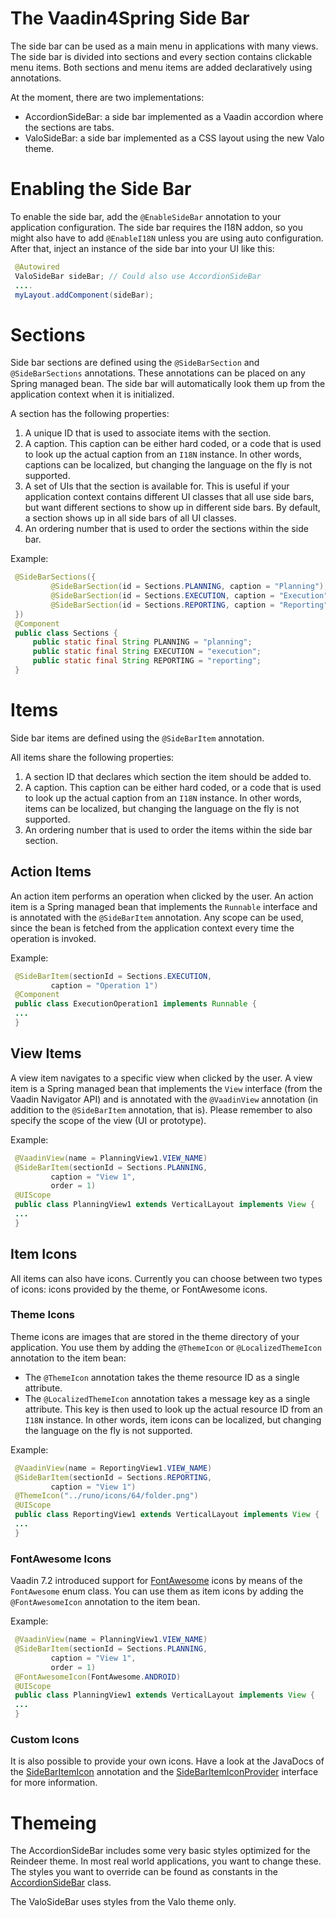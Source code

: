 The Vaadin4Spring Side Bar
==========================

The side bar can be used as a main menu in applications with many views. The side bar is divided into sections and every section contains clickable menu items.
Both sections and menu items are added declaratively using annotations. 

At the moment, there are two implementations: 

* AccordionSideBar: a side bar implemented as a Vaadin accordion where the sections are tabs.
* ValoSideBar: a side bar implemented as a CSS layout using the new Valo theme.

# Enabling the Side Bar

To enable the side bar, add the ```@EnableSideBar``` annotation to your application configuration. The side bar requires the I18N addon, so you
might also have to add ```@EnableI18N``` unless you are using auto configuration.
After that, inject an instance of the side bar into your UI like this:

```java
 @Autowired
 ValoSideBar sideBar; // Could also use AccordionSideBar
 ....
 myLayout.addComponent(sideBar);
```

# Sections

Side bar sections are defined using the ```@SideBarSection```  and ```@SideBarSections``` annotations. These annotations
can be placed on any Spring managed bean. The side bar will automatically look them up from the application context
when it is initialized.

A section has the following properties:

1. A unique ID that is used to associate items with the section.
2. A caption. This caption can be either hard coded, or a code that is used to look up the actual caption from an
   ```I18N``` instance. In other words, captions can be localized, but changing the language on the fly is not supported.
3. A set of UIs that the section is available for. This is useful if your application context contains different UI classes
   that all use side bars, but want different sections to show up in different side bars. By default, a section shows up
   in all side bars of all UI classes.
4. An ordering number that is used to order the sections within the side bar.

Example:

```java
 @SideBarSections({
         @SideBarSection(id = Sections.PLANNING, caption = "Planning"),
         @SideBarSection(id = Sections.EXECUTION, caption = "Execution"),
         @SideBarSection(id = Sections.REPORTING, caption = "Reporting")
 })
 @Component
 public class Sections {
     public static final String PLANNING = "planning";
     public static final String EXECUTION = "execution";
     public static final String REPORTING = "reporting";
 }
```

# Items

Side bar items are defined using the ```@SideBarItem``` annotation.

All items share the following properties:

1. A section ID that declares which section the item should be added to.
2. A caption. This caption can be either hard coded, or a code that is used to look up the actual caption from an
   ```I18N``` instance. In other words, items can be localized, but changing the language on the fly is not supported.
3. An ordering number that is used to order the items within the side bar section.

## Action Items

An action item performs an operation when clicked by the user. An action item is a Spring managed bean that implements
the ```Runnable``` interface and is annotated with the ```@SideBarItem``` annotation. Any scope can be used, since
the bean is fetched from the application context every time the operation is invoked.

Example:

```java
 @SideBarItem(sectionId = Sections.EXECUTION,
         caption = "Operation 1")
 @Component
 public class ExecutionOperation1 implements Runnable {
 ...
 }
```
## View Items

A view item navigates to a specific view when clicked by the user. A view item is a Spring managed bean that implements
the ```View``` interface (from the Vaadin Navigator API) and is annotated with the ```@VaadinView``` annotation (in
addition to the ```@SideBarItem``` annotation, that is). Please remember to also specify the scope of the view
(UI or prototype).

Example:

```java
 @VaadinView(name = PlanningView1.VIEW_NAME)
 @SideBarItem(sectionId = Sections.PLANNING,
         caption = "View 1",
         order = 1)
 @UIScope
 public class PlanningView1 extends VerticalLayout implements View {
 ...
 }
```

## Item Icons

All items can also have icons. Currently you can choose between two types of icons: icons provided by the theme,
or FontAwesome icons.

### Theme Icons

Theme icons are images that are stored in the theme directory of your application. You use them by adding the
```@ThemeIcon``` or ```@LocalizedThemeIcon``` annotation to the item bean:

* The ```@ThemeIcon``` annotation takes the theme resource ID as a single attribute.
* The ```@LocalizedThemeIcon``` annotation takes a message key as a single attribute. This key is then used to look up
  the actual resource ID from an ```I18N``` instance.  In other words, item icons can be localized, but changing the 
  language on the fly is not supported.

Example:

```java
 @VaadinView(name = ReportingView1.VIEW_NAME)
 @SideBarItem(sectionId = Sections.REPORTING,
         caption = "View 1")
 @ThemeIcon("../runo/icons/64/folder.png")
 @UIScope
 public class ReportingView1 extends VerticalLayout implements View {
 ... 
 }
```

### FontAwesome Icons

Vaadin 7.2 introduced support for [FontAwesome](http://fortawesome.github.io/Font-Awesome/) icons by means of the
```FontAwesome``` enum class. You can use them as item icons by adding the ```@FontAwesomeIcon``` annotation to the
item bean.

Example:

```java
 @VaadinView(name = PlanningView1.VIEW_NAME)
 @SideBarItem(sectionId = Sections.PLANNING,
         caption = "View 1",
         order = 1)
 @FontAwesomeIcon(FontAwesome.ANDROID)
 @UIScope
 public class PlanningView1 extends VerticalLayout implements View {
 ...
 }
```

### Custom Icons

It is also possible to provide your own icons. Have a look at the JavaDocs of the [SideBarItemIcon](src/main/java/org/vaadin/spring/sidebar/annotation/SideBarItemIcon.java)
annotation and the [SideBarItemIconProvider](src/main/java/org/vaadin/spring/sidebar/SideBarItemIconProvider.java) interface for more information.

# Themeing

The AccordionSideBar includes some very basic styles optimized for the Reindeer theme. In most real world applications,
you want to change these. The styles you want to override can be found as constants in the [AccordionSideBar](src/main/java/org/vaadin/spring/sidebar/components/AccordionSideBar.java) class.

The ValoSideBar uses styles from the Valo theme only.